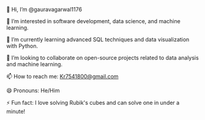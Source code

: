👋 Hi, I’m @gauravagarwal1176

👀 I’m interested in software development, data science, and machine learning.

🌱 I’m currently learning advanced SQL techniques and data visualization with Python.

💞️ I’m looking to collaborate on open-source projects related to data analysis and machine learning.

📫 How to reach me: Kr7541800@gmail.com

😄 Pronouns: He/Him

⚡ Fun fact: I love solving Rubik's cubes and can solve one in under a minute!
